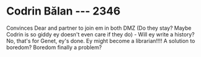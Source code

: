 # Codrin Bălan --- 2346
Convinces Dear and partner to join em in both DMZ (Do they stay? Maybe Codrin is so giddy ey doesn't even care if they do) - Will ey write a history? No, that's for Genet, ey's done. Ey might become a librarian!!!! A solution to boredom? Boredom finally a problem?
